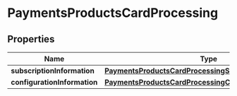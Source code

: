 
# PaymentsProductsCardProcessing

## Properties
Name | Type | Description | Notes
------------ | ------------- | ------------- | -------------
**subscriptionInformation** | [**PaymentsProductsCardProcessingSubscriptionInformation**](PaymentsProductsCardProcessingSubscriptionInformation.md) |  |  [optional]
**configurationInformation** | [**PaymentsProductsCardProcessingConfigurationInformation**](PaymentsProductsCardProcessingConfigurationInformation.md) |  |  [optional]



